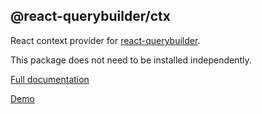 ## @react-querybuilder/ctx

React context provider for [react-querybuilder](https://npmjs.com/package/react-querybuilder).

This package does not need to be installed independently.

[Full documentation](https://react-querybuilder.js.org/)

[Demo](https://react-querybuilder.js.org/demo)
